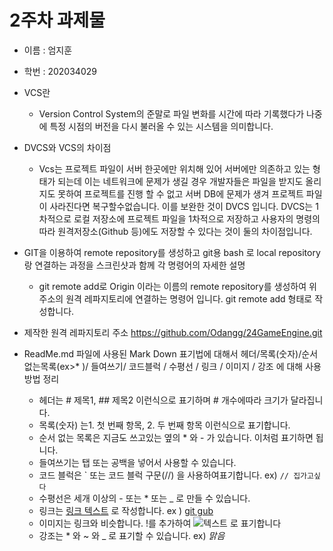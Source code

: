 # 2주차 과제물

* 이름 : 엄지훈
* 학번 : 202034029

* VCS란
    * Version Control System의 준말로 파일 변화를 시간에 따라 기록했다가 나중에 특정 시점의 버전을 다시 불러올 수 있는 시스템을 의미합니다.

* DVCS와 VCS의 차이점
    * Vcs는 프로젝트 파일이 서버 한곳에만 위치해 있어 서버에만 의존하고 있는 형태가 되는데 이는 네트워크에 문제가 생길 경우 개발자들은 파일을 받지도 올리지도 못하여 프로젝트를 진행 할 수 없고 서버 DB에 문제가 생겨 프로젝트 파일이 사라진다면 복구할수없습니다. 이를 보완한 것이 DVCS 입니다. DVCS는 1차적으로 로컬 저장소에 프로젝트 파일을 1차적으로 저장하고 사용자의 명령의 따라 원격저장소(Github 등)에도 저장할 수 있다는 것이 둘의 차이점입니다.

* GIT을 이용하여 remote repository를 생성하고 git용 bash 로 local repository랑 연결하는 과정을 스크린샷과 함께 각 명령어의 자세한 설명
    * git remote add로 Origin 이라는 이름의 remote repository를 생성하여 위 주소의 원격 레파지토리에 연결하는 명령어 입니다. 
git remote add <name> <url> 형태로 작성합니다.

* 제작한 원격 레파지토리 주소
https://github.com/Odangg/24GameEngine.git

* ReadMe.md 파일에 사용된 Mark Down 표기법에 대해서 헤더/목록(숫자)/순서 없는목록(ex>*
)/ 들여쓰기/ 코드블럭 / 수평선 / 링크 / 이미지 / 강조 에 대해 사용 방법 정리
    * 헤더는 # 제목1, ## 제목2 이런식으로 표기하며 # 개수에따라 크기가 달라집니다.
    * 목록(숫자) 는1. 첫 번째 항목, 2. 두 번째 항목 이런식으로 표기합니다.
    * 순서 없는 목록은 지금도 쓰고있는 옆의 * 와 - 가 있습니다. 이처럼 표기하면 됩니다.
    * 들여쓰기는 탭 또는 공백을 넣어서 사용할 수 있습니다.
    * 코드 블럭은 ` 또는 코드 블럭 구문(//) 을 사용하여표기합니다. ex) ``` // 집가고싶다 ```
    * 수평선은 세개 이상의 - 또는 * 또는 _ 로 만들 수 있습니다.
    * 링크는 [링크 텍스트](URL) 로 작성합니다. ex ) [git gub](본인URL)
    * 이미지는 링크와 비슷합니다. !를 추가하여 ![텍스트](이미지주소) 로 표기합니다
    * 강조는 * 와 ~ 와 _ 로 표기할 수 있습니다. ex) *맑음*


